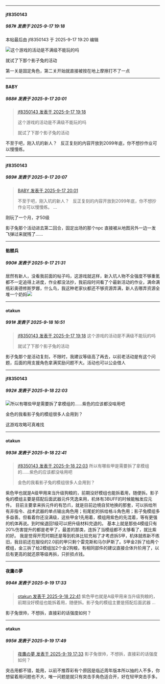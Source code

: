 ﻿
*****

####  jf8350143  
##### 987#       发表于 2025-9-17 19:18

 本帖最后由 jf8350143 于 2025-9-17 19:20 编辑 

<img src="https://static.stage1st.com/image/smiley/face2017/001.png" referrerpolicy="no-referrer">这个游戏的活动是不满级不能玩的吗

就试了下那个影子兔的活动

第一关是固定角色，第二关开始就直接被按在地上摩擦打不了一点


*****

####  BABY  
##### 988#       发表于 2025-9-17 20:01

<blockquote><a href="httphttps://stage1st.com/2b/forum.php?mod=redirect&amp;goto=findpost&amp;pid=68446046&amp;ptid=2072825" target="_blank">jf8350143 发表于 2025-9-17 19:18</a>

这个游戏的活动是不满级不能玩的吗

就试了下那个影子兔的活动</blockquote>
不至于吧，刚入坑的新人？   反正复刻的内容开放到2099年底，你不想抄作业可以慢慢练。


*****

####  jf8350143  
##### 989#       发表于 2025-9-17 20:07

<blockquote><a href="httphttps://stage1st.com/2b/forum.php?mod=redirect&amp;goto=findpost&amp;pid=68446241&amp;ptid=2072825" target="_blank">BABY 发表于 2025-9-17 20:01</a>

不至于吧，刚入坑的新人？   反正复刻的内容开放到2099年底，你不想抄作业可以慢慢练。 ...</blockquote>
刚玩了一个月，才50级

影子兔那个活动进去第二回合，固定出场的那个npc 直接被从地图另外一边一发飞弹过来就残了……


*****

####  骷髅兵  
##### 990#       发表于 2025-9-17 21:31

居然有新人，没看我前面的帖子吗，这游戏就这样，新入坑人物不全强度不够重氪都不一定追得上进度，作业都没法抄，我前段时间看了个最新活动的作业，满命满瓶彩奥德修斯罗娜，什么鸟，我这种老家伙都还不够资源弄满，新人去哪弄资源全堆一个奶妈<img src="https://static.stage1st.com/image/smiley/face2017/067.png" referrerpolicy="no-referrer">


*****

####  otakun  
##### 991#       发表于 2025-9-18 16:51

<blockquote><a href="httphttps://stage1st.com/2b/forum.php?mod=redirect&amp;goto=findpost&amp;pid=68446046&amp;ptid=2072825" target="_blank">jf8350143 发表于 2025-9-17 19:18</a>
这个游戏的活动是不满级不能玩的吗

就试了下那个影子兔的活动</blockquote>
影子兔那个是活动复刻，不限时，我建议等级高了再去，以前老活动是有这个问题，后面的用支援角色拿满奖励问题不大。活动也可以公会借人


*****

####  jf8350143  
##### 992#       发表于 2025-9-18 22:03

<img src="https://static.stage1st.com/image/smiley/face2017/001.png" referrerpolicy="no-referrer">所以有哪些甲是需要拆了拿模组的……紫色的应该都没啥用吧

金色的我看影子兔的模组很多人会用到？

这游戏攻略可真难找


*****

####  otakun  
##### 993#       发表于 2025-9-18 22:41

<blockquote><a href="httphttps://stage1st.com/2b/forum.php?mod=redirect&amp;goto=findpost&amp;pid=68453006&amp;ptid=2072825" target="_blank">jf8350143 发表于 2025-9-18 22:03</a>
所以有哪些甲是需要拆了拿模组的……紫色的应该都没啥用吧

金色的我看影子兔的模组很多人会用到？</blockquote>
紫色甲也就是A级甲用来当升级狗粮的，前期没好模组也能拆着用，随便拆。影子兔的模组主要是搭配后面武器元件凭逸来用，机体有3BUFF的时候能触发应元件。
目前主要拿来拆元件的有恐爪，就是目前边境自贸地换的那套，可以拆给所有非指令、战术武器的单点输出角色用；衔尾蛇的拆给格斗角色用；影子兔模组多多益善。但看着你还没满级，这些甲金1先用着，模组用紫色的先混着，等有更强的机体再说。到时候退回1级可以把升级材料完退的。
基本上就是那些4模组只有20%伤害提升的都是老甲了，最差的那类，连拆了当模组都不太够看了，就比紫的好。
我是觉得开荒时期还是等到机体比较充裕了才考虑拆S甲，机体就练新不练旧，我目前还在服役的2.0前的甲只剩个雷克斯和马尔萨斯了。S甲金2拆了给两个模组，金三拆了给2模组加2个金2狗粮，有相同部件的建议直接合体升阶用了，以后有更高的就还原等级再拆，只折损点钱。


*****

####  夜鷹の夢  
##### 994#       发表于 2025-9-19 17:33

<blockquote><a href="httphttps://stage1st.com/2b/forum.php?mod=redirect&amp;goto=findpost&amp;pid=68453148&amp;ptid=2072825" target="_blank">otakun 发表于 2025-9-18 22:41</a>
紫色甲也就是A级甲用来当升级狗粮的，前期没好模组也能拆着用，随便拆。影子兔的模组主要是搭配后面武器 ...</blockquote>
影子兔很帅，不想拆，直接彩的话强度如何？


*****

####  otakun  
##### 995#       发表于 2025-9-19 17:49

<blockquote><a href="httphttps://stage1st.com/2b/forum.php?mod=redirect&amp;goto=findpost&amp;pid=68457417&amp;ptid=2072825" target="_blank">夜鷹の夢 发表于 2025-9-19 17:33</a>
影子兔很帅，不想拆，直接彩的话强度如何？</blockquote>
突击用都不错，能用，以前不推荐彩有个原因是临近周年版本所以抽的人不多，你想留着用问题也不大，唯一问题是就只有突击手角色适合开，好在轻甲突击手多。


